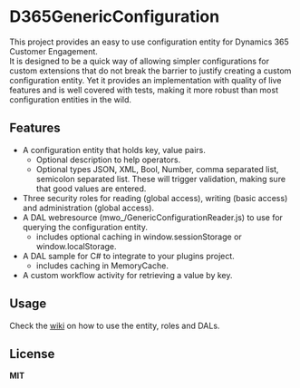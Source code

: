 # D365GenericConfiguration
This project provides an easy to use configuration entity for Dynamics 365 Customer Engagement.  
It is designed to be a quick way of allowing simpler configurations for custom extensions that do not break the barrier to justify creating a custom configuration entity.
Yet it provides an implementation with quality of live features and is well covered with tests, making it more robust than most configuration entities in the wild.

## Features
- A configuration entity that holds key, value pairs.
  - Optional description to help operators.
  - Optional types JSON, XML, Bool, Number, comma separated list, semicolon separated list. These will trigger validation, making sure that good values are entered.
- Three security roles for reading (global access), writing (basic access) and administration (global access).
- A DAL webresource (mwo_/GenericConfigurationReader.js) to use for querying the configuration entity.
  - includes optional caching in window.sessionStorage or window.localStorage.
- A DAL sample for C# to integrate to your plugins project.
  - includes caching in MemoryCache.
- A custom workflow activity for retrieving a value by key.

## Usage
Check the [wiki](https://github.com/Kunter-Bunt/D365GenericConfiguration/wiki) on how to use the entity, roles and DALs.

## License
**MIT**  

